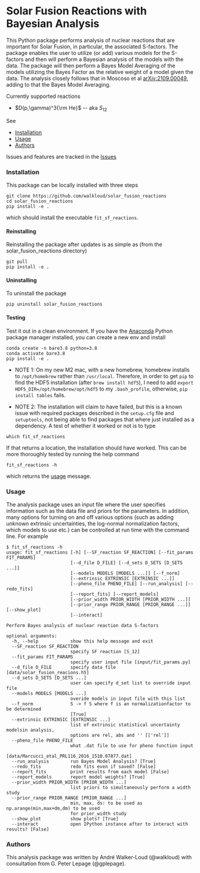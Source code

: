 # Solar Fusion Reactions with Bayesian Analysis

This Python package performs analysis of nuclear reactions that are important for Solar Fusion, in particular, the associated S-factors.  The package enables the user to utilize (or add) various models for the S-factors and then will perform a Bayesian analysis of the models with the data.  The package will then perform a Bayes Model Averaging of the models utilizing the Bayes Factor as the relative weight of a model given the data.  The analysis closely follows that in Moscoso et al [arXiv:2109.00049](https://arxiv.org/abs/2109.00049), adding to that the Bayes Model Averaging.

Currently supported reactions
- $D(p,\gamma)^3{\rm He}$ -- aka $S_{12}$

See
- [Installation](#installation)
- [Usage](#usage)
- [Authors](#authors)

Issues and features are tracked in the [Issues](https://github.com/walkloud/solar_fusion_reactions/issues)


### Installation
This package can be locally installed with three steps
```
git clone https://github.com/walkloud/solar_fusion_reactions
cd solar_fusion_reactions
pip install -e .
```
which should install the executable `fit_sf_reactions`.

#### Reinstalling
Reinstalling the package after updates is as simple as (from the solar_fusion_reactions directory)
```
git pull
pip install -e .
```

#### Uninstalling
To uninstall the package
```
pip uninstall solar_fusion_reactions
```

#### Testing
Test it out in a clean environment.  If you have the [Anaconda](https://www.anaconda.com/products/distribution) Python package manager installed, you can create a new env and install
```
conda create -n bare3.8 python=3.8
conda activate bare3.8
pip install -e .
```
- NOTE 1: On my new M2 mac, with a new homebrew, homebrew installs to `/opt/homebrew` rather than `/usr/local`.  Therefore, in order to get `pip` to find the HDF5 installation (after `brew install hdf5`), I need to add `export HDF5_DIR=/opt/homebrew/opt/hdf5` to my `.bash_profile`, otherwise, `pip install tables` fails.

- NOTE 2: The installation will claim to have failed, but this is a known issue with required packages described in the `setup.cfg` file and `setuptools`, not being able to find packages that where just installed as a dependency.  A test of whether it worked or not is to type

```which fit_sf_reactions```

If that returns a location, the installation should have worked.  This can be more thoroughly tested by running the help command

```fit_sf_reactions -h```

which returns the [usage](#usage) message.



### Usage
The analysis package uses an input file where the user specifies information such as the data file and priors for the parameters.  In addition, many options for turning on and off various options (such as adding unknown extrinsic uncertainties, the log-normal normalization factors, which models to use etc.) can be controlled at run time with the command line.  For example

```
$ fit_sf_reactions -h
usage: fit_sf_reactions [-h] [--SF_reaction SF_REACTION] [--fit_params FIT_PARAMS]
                        [--d_file D_FILE] [--d_sets D_SETS [D_SETS ...]]
                        [--models MODELS [MODELS ...]] [--f_norm]
                        [--extrinsic EXTRINSIC [EXTRINSIC ...]]
                        [--pheno_file PHENO_FILE] [--run_analysis] [--redo_fits]
                        [--report_fits] [--report_models]
                        [--prior_width PRIOR_WIDTH [PRIOR_WIDTH ...]]
                        [--prior_range PRIOR_RANGE [PRIOR_RANGE ...]] [--show_plot]
                        [--interact]

Perform Bayes analysis of nuclear reaction data S-factors

optional arguments:
  -h, --help            show this help message and exit
  --SF_reaction SF_REACTION
                        specify SF reaction [S_12]
  --fit_params FIT_PARAMS
                        specify user input file [input/fit_params.py]
  --d_file D_FILE       specify data file [data/solar_fusion_reacions.h5]
  --d_sets D_SETS [D_SETS ...]
                        user can specify d_set list to override input file
  --models MODELS [MODELS ...]
                        overide models in input file with this list
  --f_norm              S -> f S where f is an normalizationfactor to be determined
                        [True]
  --extrinsic EXTRINSIC [EXTRINSIC ...]
                        list of extrinsic statistical uncertainty modelsin analysis,
                        options are rel, abs and '' [['rel']]
  --pheno_file PHENO_FILE
                        what .dat file to use for pheno function input
                        [data/Marcucci_etal_PRL116_2016_1510.07877.dat]
  --run_analysis        run Bayes Model Analysis? [True]
  --redo_fits           redo fits even if saved? [False]
  --report_fits         print results from each model [False]
  --report_models       report model weights? [True]
  --prior_width PRIOR_WIDTH [PRIOR_WIDTH ...]
                        list priors to simultaneously perform a width study
  --prior_range PRIOR_RANGE [PRIOR_RANGE ...]
                        min, max, ds: to be used as np.arange(min,max+dm,dm) to be used
                        for prior_width study
  --show_plot           show plots? [True]
  --interact            open IPython instance after to interact with results? [False]
  ```




### Authors
This analysis package was written by André Walker-Loud (@walkloud) with consultation from G. Peter Lepage (@gplepage).
